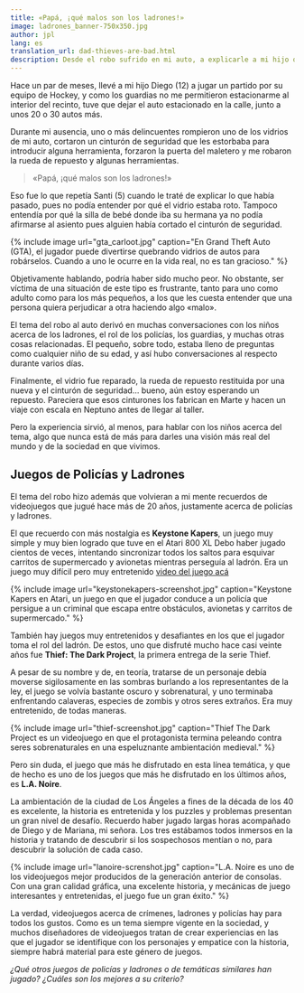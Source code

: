 ```yaml
---
title: «Papá, ¡qué malos son los ladrones!»
image: ladrones_banner-750x350.jpg
author: jpl
lang: es
translation_url: dad-thieves-are-bad.html
description: Desde el robo sufrido en mi auto, a explicarle a mi hijo que no todas las personas tienen buenas intenciones. Videojuegos de policías y ladrones.
---
```


Hace un par de meses, llevé a mi hijo Diego (12) a jugar un partido por su equipo de Hockey, y como los guardias no me permitieron estacionarme al interior del recinto, tuve que dejar el auto estacionado en la calle, junto a unos 20 o 30 autos más.

Durante mi ausencia, uno o más delincuentes rompieron uno de los vidrios de mi auto, cortaron un cinturón de seguridad que les estorbaba para introducir alguna herramienta, forzaron la puerta del maletero y me robaron la rueda de repuesto y algunas herramientas.

> «Papá, ¡qué malos son los ladrones!»

Eso fue lo que repetía Santi (5) cuando le traté de explicar lo que había pasado, pues no podía entender por qué el vidrio estaba roto. Tampoco entendía por qué la silla de bebé donde iba su hermana ya no podía afirmarse al asiento pues alguien había cortado el cinturón de seguridad.

{% include image url="gta_carloot.jpg" caption="En Grand Theft Auto (GTA), el jugador puede divertirse quebrando vidrios de autos para robárselos. Cuando a uno le ocurre en la vida real, no es tan gracioso." %}

Objetivamente hablando, podría haber sido mucho peor. No obstante, ser víctima de una situación de este tipo es frustrante, tanto para uno como adulto como para los más pequeños, a los que les cuesta entender que una persona quiera perjudicar a otra haciendo algo «malo».

El tema del robo al auto derivó en muchas conversaciones con los niños acerca de los ladrones, el rol de los policías, los guardias, y muchas otras cosas relacionadas. El pequeño, sobre todo, estaba lleno de preguntas como cualquier niño de su edad, y así hubo conversaciones al respecto durante varios días.

Finalmente, el vidrio fue reparado, la rueda de repuesto restituida por una nueva y el cinturón de seguridad… bueno, aún estoy esperando un repuesto. Pareciera que esos cinturones los fabrican en Marte y hacen un viaje con escala en Neptuno antes de llegar al taller.

Pero la experiencia sirvió, al menos, para hablar con los niños acerca del tema, algo que nunca está de más para darles una visión más real del mundo y de la sociedad en que vivimos.

## Juegos de Policías y Ladrones

El tema del robo hizo además que volvieran a mi mente recuerdos de videojuegos que jugué hace más de 20 años, justamente acerca de policías y ladrones.

El que recuerdo con más nostalgia es **Keystone Kapers**, un juego muy simple y muy bien logrado que tuve en el Atari 800 XL Debo haber jugado cientos de veces, intentando sincronizar todos los saltos para esquivar carritos de supermercado y avionetas mientras perseguía al ladrón. Era un juego muy difícil pero muy entretenido [video del juego acá](https://www.youtube.com/watch?v=wZTn8z76zWY)

{% include image url="keystonekapers-screenshot.jpg" caption="Keystone Kapers en Atari, un juego en que el jugador conduce a un policía que persigue a un criminal que escapa entre obstáculos, avionetas y carritos de supermercado." %}

También hay juegos muy entretenidos y desafiantes en los que el jugador toma el rol del ladrón. De estos, uno que disfruté mucho hace casi veinte años fue **Thief: The Dark Project**, la primera entrega de la serie Thief.

A pesar de su nombre y de, en teoría, tratarse de un personaje debía moverse sigilosamente en las sombras burlando a los representantes de la ley, el juego se volvía bastante oscuro y sobrenatural, y uno terminaba enfrentando calaveras, especies de zombis y otros seres extraños. Era muy entretenido, de todas maneras.

{% include image url="thief-screenshot.jpg" caption="Thief The Dark Project es un videojuego en que el protagonista termina peleando contra seres sobrenaturales en una espeluznante ambientación medieval." %}

Pero sin duda, el juego que más he disfrutado en esta línea temática, y que de hecho es uno de los juegos que más he disfrutado en los últimos años, es **L.A. Noire**.

La ambientación de la ciudad de Los Ángeles a fines de la década de los 40 es excelente, la historia es entretenida y los puzzles y problemas presentan un gran nivel de desafío. Recuerdo haber jugado largas horas acompañado de Diego y de Mariana, mi señora. Los tres estábamos todos inmersos en la historia y tratando de descubrir si los sospechosos mentían o no, para descubrir la solución de cada caso.

{% include image url="lanoire-screnshot.jpg" caption="L.A. Noire es uno de los videojuegos mejor producidos de la generación anterior de consolas. Con una gran calidad gráfica, una excelente historia, y mecánicas de juego interesantes y entretenidas, el juego fue un gran éxito." %}

La verdad, videojuegos acerca de crímenes, ladrones y policías hay para todos los gustos. Como es un tema siempre vigente en la sociedad, y muchos diseñadores de videojuegos tratan de crear experiencias en las que el jugador se identifique con los personajes y empatice con la historia, siempre habrá material para este género de juegos.

*¿Qué otros juegos de policías y ladrones o de temáticas similares han jugado? ¿Cuáles son los mejores a su criterio?*
